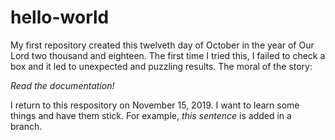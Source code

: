 
# hello-world
My first repository created this twelveth day of October in the year of Our Lord two thousand and eighteen. The first time I tried this, I failed to check a box and it led to unexpected and puzzling results.  The moral of the story: 

*Read the documentation!*

I return to this respository on November 15, 2019.  I want to learn some things and have them stick.
For example, *this sentence* is added in a branch.
